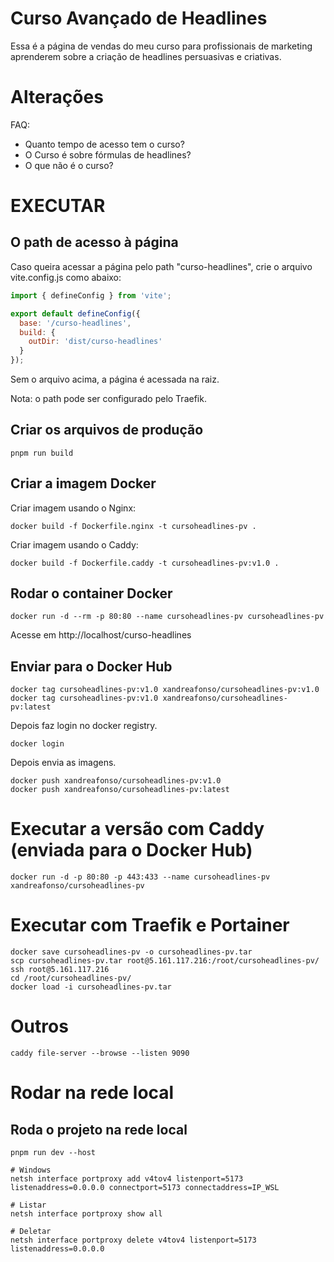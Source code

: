 # Curso Avançado de Headlines

Essa é a página de vendas do meu curso para profissionais de marketing aprenderem sobre a criação de headlines persuasivas e criativas.

# Alterações

FAQ:
- Quanto tempo de acesso tem o curso?
- O Curso é sobre fórmulas de headlines?
- O que não é o curso?


# EXECUTAR

## O path de acesso à página

Caso queira acessar a página pelo path "curso-headlines", crie o arquivo vite.config.js como abaixo:

```javascript
import { defineConfig } from 'vite';

export default defineConfig({
  base: '/curso-headlines',
  build: {
    outDir: 'dist/curso-headlines'
  }
});
```

Sem o arquivo acima, a página é acessada na raiz.

Nota: o path pode ser configurado pelo Traefik.

## Criar os arquivos de produção

```shell
pnpm run build
```

## Criar a imagem Docker

Criar imagem usando o Nginx:

```shell
docker build -f Dockerfile.nginx -t cursoheadlines-pv .
```

Criar imagem usando o Caddy:

```shell
docker build -f Dockerfile.caddy -t cursoheadlines-pv:v1.0 .
```

## Rodar o container Docker

```shell
docker run -d --rm -p 80:80 --name cursoheadlines-pv cursoheadlines-pv
```

Acesse em http://localhost/curso-headlines

## Enviar para o Docker Hub

```shell
docker tag cursoheadlines-pv:v1.0 xandreafonso/cursoheadlines-pv:v1.0
docker tag cursoheadlines-pv:v1.0 xandreafonso/cursoheadlines-pv:latest
```

Depois faz login no docker registry.

```shell
docker login
```

Depois envia as imagens.

```shell
docker push xandreafonso/cursoheadlines-pv:v1.0
docker push xandreafonso/cursoheadlines-pv:latest
```

# Executar a versão com Caddy (enviada para o Docker Hub)

```shell
docker run -d -p 80:80 -p 443:433 --name cursoheadlines-pv xandreafonso/cursoheadlines-pv
```

# Executar com Traefik e Portainer

```shell
docker save cursoheadlines-pv -o cursoheadlines-pv.tar
scp cursoheadlines-pv.tar root@5.161.117.216:/root/cursoheadlines-pv/
ssh root@5.161.117.216
cd /root/cursoheadlines-pv/
docker load -i cursoheadlines-pv.tar
```

# Outros

```shell
caddy file-server --browse --listen 9090
```

# Rodar na rede local

## Roda o projeto na rede local

```shell
pnpm run dev --host
```

```shell
# Windows
netsh interface portproxy add v4tov4 listenport=5173 listenaddress=0.0.0.0 connectport=5173 connectaddress=IP_WSL

# Listar
netsh interface portproxy show all

# Deletar
netsh interface portproxy delete v4tov4 listenport=5173 listenaddress=0.0.0.0
```